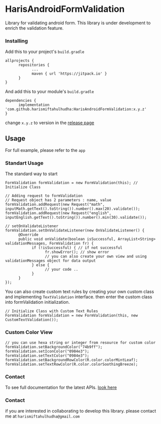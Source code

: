 # HarisAndroidFormValidation

Library for validating android form. This library is under development to enrich the validation feature.

### Installing

Add this to your project's `build.gradle`

```
allprojects {
      repositories {
            ...
            maven { url 'https://jitpack.io' }
      }
}
```

And add this to your module's `build.gradle`

```
dependencies {
      implementation 'com.github.harismiftahulhudha:HarisAndroidFormValidation:x.y.z'
}
```

change `x.y.z` to version in the [release page](https://github.com/harismiftahulhudha/HarisAndroidFormValidation/releases)

## Usage

For full example, please refer to the `app`

### Standart Usage

The standard way to start
```
FormValidation formValidation = new FormValidation(this); // Initialize Class

// Adding request to formValidation
// Request object has 2 parameters : name, value
formValidation.addRequest(new Request("math", inputMath.getText().toString()).number().max(20).validate());
formValidation.addRequest(new Request("english", inputEnglish.getText().toString()).number().min(30).validate());

// setOnValidateListener
formValidation.setOnValidateListener(new OnValidateListener() {
      @Override
      public void onValidate(boolean isSuccessful, ArrayList<String> validationMessages, FormValidation fr) {
            if (!isSuccessful) { // if not successful
                  fr.showError(); // show error
                  // you can also create your own view and using validationMessages object for data output
            } else {
                  // your code ..
            }
      }
});
```
You can also create custom text rules by creating your own custom class and implementing `TextValidation` interface. <enter>
then enter the custom class into formValidation initialization.
```
// Initialize Class with Custom Text Rules
FormValidation formValidation = new FormValidation(this, new CustomTextValidation());
```

### Custom Color View
```
// you can use hexa string or integer from resource for custom color
formValidation.setBackgroundColor("74b9ff");
formValidation.setIconColor("0984e3");
formValidation.setTextColor("0984e3");
formValidation.setBackgroundRowColor(R.color.colorMintLeaf);
formValidation.setTextRowColor(R.color.colorSoothingBreeze);
```

### Contact
To see full documentation for the latest APIs. [look here](https://github.com/harismiftahulhudha/HarisAndroidFormValidation/blob/v1.0.0/API.md)

### Contact

if you are interested in collaborating to develop this library. please contact me at `harismiftahulhudha@gmail.com`

